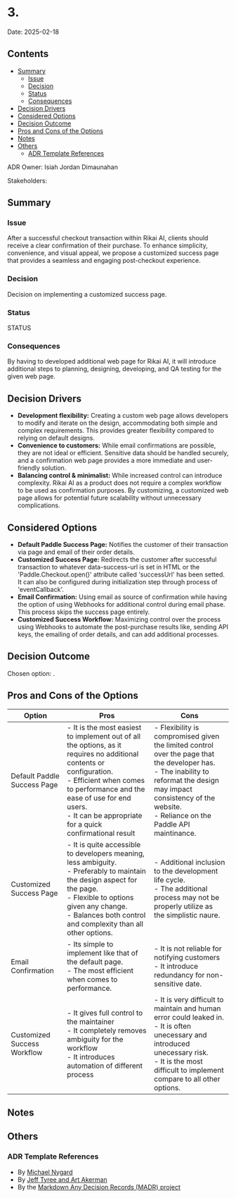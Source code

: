 # 3. 

Date: 2025-02-18 

## Contents

- [Summary](#summary)
  - [Issue](#issue)
  - [Decision](#decision)
  - [Status](#status)
  - [Consequences](#consequences)
- [Decision Drivers](#decision-drivers)
- [Considered Options](#considered-options)
- [Decision Outcome](#decision-outcome)
- [Pros and Cons of the Options](#pros-and-cons-of-the-options)
- [Notes](#notes)
- [Others](#others)
  - [ADR Template References](#adr-template-references)

ADR Owner: Isiah Jordan Dimaunahan

Stakeholders:

## Summary

### Issue

After a successful checkout transaction within Rikai AI, clients should receive a clear confirmation of their purchase. To enhance simplicity, convenience, and visual appeal, we propose a customized success page that provides a seamless and engaging post-checkout experience.

### Decision

Decision on implementing a customized success page.

### Status

STATUS

### Consequences

By having to developed additional web page for Rikai AI, it will introduce additional steps to planning, designing, developing, and QA testing for the given web page.

## Decision Drivers

- **Development flexibility:** Creating a custom web page allows developers to modify and iterate on the design, accommodating both simple and complex requirements. This provides greater flexibility compared to relying on default designs.
- **Convenience to customers:** While email confirmations are possible, they are not ideal or efficient. Sensitive data should be handled securely, and a confirmation web page provides a more immediate and user-friendly solution.
- **Balancing control & minimalist:** While increased control can introduce complexity. Rikai AI as a product does not require a complex workflow to be used as confirmation purposes. By customizing, a customized web page allows for potential future scalability without unnecessary complications.

## Considered Options

- **Default Paddle Success Page:** Notifies the customer of their transaction via page and email of their order details.
- **Customized Success Page:** Redirects the customer after successful transaction to whatever data-success-url is set in HTML or the 'Paddle.Checkout.open()' attribute called 'successUrl' has been setted. It can also be configured during initialization step through process of 'eventCallback'.
- **Email Confirmation:** Using email as source of confirmation while having the option of using Webhooks for additional control during email phase. This process skips the success page entirely.
- **Customized Success Workflow:** Maximizing control over the process using Webhooks to automate the post-purchase results like, sending API keys, the emailing of order details, and can add additional processes.

## Decision Outcome

Chosen option: .

## Pros and Cons of the Options

| Option | Pros | Cons |
| --- | --- | --- |
| Default Paddle Success Page | - It is the most easiest to implement out of all the options, as it requires no additional contents or configuration.  <br> - Efficient when comes to performance and the ease of use for end users. <br> - It can be appropriate for a quick confirmational result <br>  | - Flexibility is compromised given the limited control over the page that the developer has. <br> - The inability to reformat the design may impact consistency of the website. <br> - Reliance on the Paddle API maintinance. <br>|
| Customized Success Page | - It is quite accessible to developers meaning, less ambiguity. <br> - Preferably to maintain the design aspect for the page. <br> - Flexible to options given any change. <br> - Balances both control and complexity than all other options. <br> | - Additional inclusion to the development life cycle. <br> - The additional process may not be properly utilize as the simplistic naure. <br>|
| Email Confirmation | - Its simple to implement like that of the default page. <br> - The most efficient when comes to performance. <br> | - It is not reliable for notifying customers <br> - It introduce redundancy for non-sensitive date. <br> | 
| Customized Success Workflow | - It gives full control to the maintainer <br> - It completely removes ambiguity for the workflow <br> - It introduces automation of different process <br> | - It is very difficult to maintain and human error could leaked in. <br> - It is often unecessary and introduced unecessary risk. <br> - It is the most difficult to implement compare to all other options.

## Notes

## Others

### ADR Template References
- By [Michael Nygard](https://github.com/joelparkerhenderson/architecture-decision-record/tree/main/locales/en/templates/decision-record-template-of-the-madr-project)
- By [Jeff Tyree and Art Akerman](https://github.com/joelparkerhenderson/architecture-decision-record/tree/main/locales/en/templates/decision-record-template-by-jeff-tyree-and-art-akerman)
- By the [Markdown Any Decision Records (MADR) project](https://github.com/joelparkerhenderson/architecture-decision-record/tree/main/locales/en/templates/decision-record-template-of-the-madr-project)

